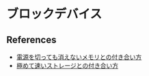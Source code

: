 # ブロックデバイス

## References

- [電源を切っても消えないメモリとの付き合い方](https://speakerdeck.com/fadis/dian-yuan-woqie-tutemoxiao-enaimemoritofalsefu-kihe-ifang)
- [極めて速いストレージとの付き合い方](https://speakerdeck.com/fadis/ji-metesu-isutorezitofalsefu-kihe-ifang)
